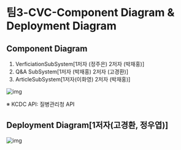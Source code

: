 # 팀3-CVC-Component Diagram & Deployment Diagram



## Component Diagram

1. VerficiationSubSystem[1저자 (정주은) 2저자 (박재홍)]
2. Q&A SubSystem[1저자 (박재홍) 2저자 (고경환)]
3. ArticleSubSystem[1저자(이화영) 2저자 (박재홍)]



![img](https://lh4.googleusercontent.com/81__ypWGF-1f5v1G5DUHCkltkdOgt7_iizBYrkeXxvaX-qsp4X3oSzi6KJdpMV4fIfXwRVkskx9GvqU6YI_trIoykaSGxKOBbagLwYHSZWQzW8S2fWYJIR4okbh0tCVG7vPWJakRDiNo)

※ KCDC API: 질병관리청 API



## Deployment Diagram[1저자(고경환, 정우엽)]

![img](https://lh4.googleusercontent.com/kfjVGfOMxRGMBWehYsfTBeYm7EiyPF1BnIhSipUp5VezOosyc_a1WhuDl01e3suuYG8UhHF5v7BPWAwToA83rhAFIxoGnB_hB5p0dwRovwT9tkZHpqxBICdbTiDIeTvm6C-AhBCGbwxa)
